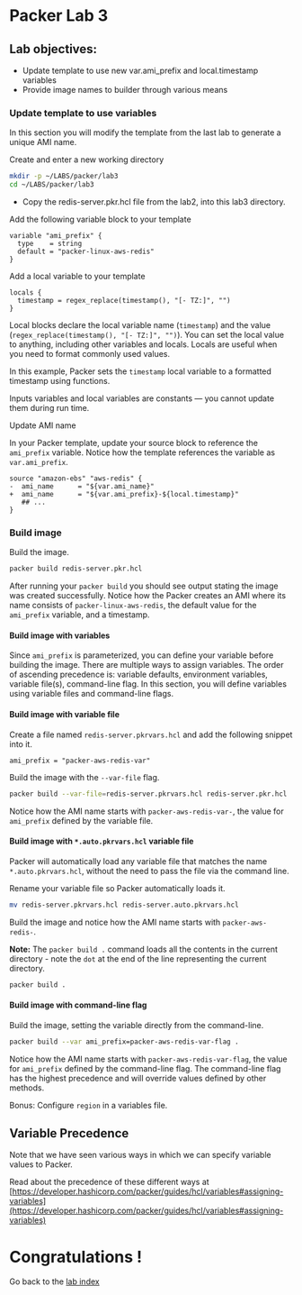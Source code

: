 # Packer Lab 3

## Lab objectives: 
* Update template to use new var.ami_prefix and local.timestamp variables
* Provide image names to builder through various means


### Update template to use variables

In this section you will modify the template from the last lab to generate a unique AMI name.

Create and enter a new working directory
```sh
mkdir -p ~/LABS/packer/lab3
cd ~/LABS/packer/lab3
```

- Copy the redis-server.pkr.hcl file from the lab2, into this lab3 directory.

Add the following variable block to your template   
```hcl
variable "ami_prefix" {
  type    = string
  default = "packer-linux-aws-redis"
}
```

Add a local variable to your template   
```hcl
locals {
  timestamp = regex_replace(timestamp(), "[- TZ:]", "")
}

```

Local blocks declare the local variable name (`timestamp`) and the value (`regex_replace(timestamp(), "[- TZ:]", "")`). You can set the local value to anything, including other variables and locals. Locals are useful when you need to format commonly used values.

In this example, Packer sets the `timestamp` local variable to a formatted timestamp using functions.

Inputs variables and local variables are constants — you cannot update them during run time.


Update AMI name

In your Packer template, update your source block to reference the `ami_prefix` variable. Notice how the template references the variable as `var.ami_prefix`.

```hcl
source "amazon-ebs" "aws-redis" {
-  ami_name      = "${var.ami_name}"
+  ami_name      = "${var.ami_prefix}-${local.timestamp}"
   ## ...
}
```

### Build image

Build the image.
```sh
packer build redis-server.pkr.hcl
```


After running your `packer build` you should see output stating the image was created successfully. Notice how the Packer creates an AMI where its name consists of `packer-linux-aws-redis`, the default value for the `ami_prefix` variable, and a timestamp.

#### Build image with variables 

Since `ami_prefix` is parameterized, you can define your variable before building the image. There are multiple ways to assign variables. The order of ascending precedence is: variable defaults, environment variables, variable file(s), command-line flag. In this section, you will define variables using variable files and command-line flags.

#### Build image with variable file
Create a file named `redis-server.pkrvars.hcl` and add the following snippet into it.
```hcl
ami_prefix = "packer-aws-redis-var"
```

Build the image with the `--var-file` flag.
```sh
packer build --var-file=redis-server.pkrvars.hcl redis-server.pkr.hcl
```

Notice how the AMI name starts with `packer-aws-redis-var-`, the value for `ami_prefix` defined by the variable file.

#### Build image with `*.auto.pkrvars.hcl` variable file

Packer will automatically load any variable file that matches the name `*.auto.pkrvars.hcl`, without the need to pass the file via the command line.

Rename your variable file so Packer automatically loads it.

```sh
mv redis-server.pkrvars.hcl redis-server.auto.pkrvars.hcl
```

Build the image and notice how the AMI name starts with `packer-aws-redis-`.

**Note:** The `packer build .` command loads all the contents in the current directory - note the `dot` at the end of the line representing the current directory.

```sh
packer build .
```

#### Build image with command-line flag
Build the image, setting the variable directly from the command-line.

```sh
packer build --var ami_prefix=packer-aws-redis-var-flag .
```

Notice how the AMI name starts with `packer-aws-redis-var-flag`, the value for `ami_prefix` defined by the command-line flag. The command-line flag has the highest precedence and will override values defined by other methods.


Bonus: Configure `region` in a variables file.

## Variable Precedence

Note that we have seen various ways in which we can specify variable values to Packer.

Read about the precedence of these different ways at [https://developer.hashicorp.com/packer/guides/hcl/variables#assigning-variables](https://developer.hashicorp.com/packer/guides/hcl/variables#assigning-variables)

# Congratulations !
Go back to the [lab index](../../)


